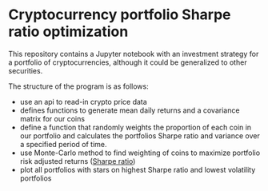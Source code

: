 # Cryptocurrency portfolio Sharpe ratio optimization
This repository contains a Jupyter notebook with an investment strategy for a portfolio of cryptocurrencies, although it could be generalized to other securities. 
 
The structure of the program is as follows:
- use an api to read-in crypto price data 
- defines functions to generate mean daily returns and a covariance matrix for our coins
- define a function that randomly weights the proportion of each coin in our portfolio and calculates the portfolios Sharpe ratio and variance over a specified period of time.
- use Monte-Carlo method to find weighting of coins to maximize portfolio risk adjusted returns ([Sharpe ratio](https://en.wikipedia.org/wiki/Sharpe_ratio))
- plot all portfolios with stars on highest Sharpe ratio and lowest volatility portfolios

